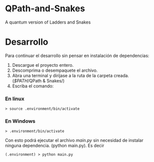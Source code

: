 # QPath-and-Snakes
A quantum version of Ladders and Snakes

# Desarrollo
Para continuar el desarrollo sin pensar en instalación de dependencias:
 1. Descargue el proyecto entero.
 2. Descomprima o desempaquete el archivo.
 3. Abra una terminal y diríjase a la ruta de la carpeta creada. (_$PATH_/QPath & Snakes/)
 4. Escriba el comando:
 ### En linux
 ~~~
 > source .environment/bin/activate 
 ~~~
 
 ### En Windows
 ~~~
 > .environment/bin/activate 
 ~~~
 
 Con esto podrá ejecutar el archivo _main.py_ sin necesidad de instalar ninguna dependencia.
 (python main.py). Es decir
 
 ~~~
 (.environment) > python main.py 
 ~~~
 
